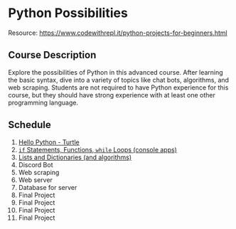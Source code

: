 # Python Possibilities
Resource: https://www.codewithrepl.it/python-projects-for-beginners.html

## Course Description
Explore the possibilities of Python in this advanced course. After learning the basic syntax, dive into a variety of topics like chat bots, algorithms, and web scraping. Students are not required to have Python experience for this course, but they should have strong experience with at least one other programming language.

## Schedule

1. [Hello Python - Turtle](HelloPython/)
2. [`if` Statements, Functions, `while` Loops (console apps)](BasicProgramming/)
3. [Lists and Dictionaries (and algorithms)](Collections/)
4. Discord Bot
5. Web scraping
6. Web server
7. Database for server
8.  Final Project
9.  Final Project
10. Final Project
11. Final Project